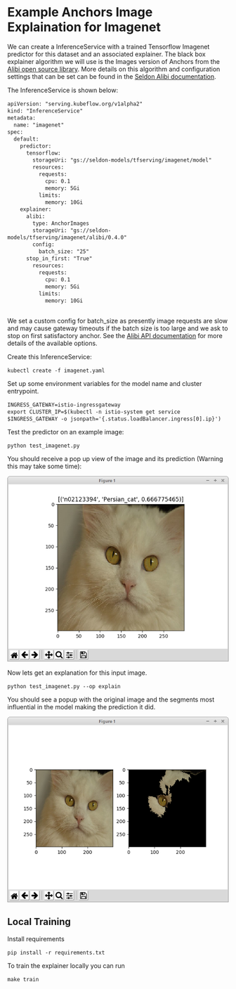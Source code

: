 # Example Anchors Image Explaination for Imagenet

We can create a InferenceService with a trained Tensorflow Imagenet predictor for this dataset and an associated explainer. The black box explainer algorithm we will use is the Images version of Anchors from the [Alibi open source library](https://github.com/SeldonIO/alibi). More details on this algorithm and configuration settings that can be set can be found in the [Seldon Alibi documentation](https://docs.seldon.io/projects/alibi/en/stable/).

The InferenceService is shown below:

```
apiVersion: "serving.kubeflow.org/v1alpha2"
kind: "InferenceService"
metadata:
  name: "imagenet"
spec:
  default:
    predictor:
      tensorflow:
        storageUri: "gs://seldon-models/tfserving/imagenet/model"
        resources:
          requests:
            cpu: 0.1
            memory: 5Gi                        
          limits:
            memory: 10Gi
    explainer:
      alibi:
        type: AnchorImages
        storageUri: "gs://seldon-models/tfserving/imagenet/alibi/0.4.0"
        config:
          batch_size: "25"
	  stop_in_first: "True"
        resources:
          requests:
            cpu: 0.1
            memory: 5Gi            
          limits:
            memory: 10Gi
        
```

We set a custom config for batch_size as presently image requests are slow and may cause gateway timeouts if the batch size is too large and we ask to stop on first satisfactory anchor. See the [Alibi API documentation](https://docs.seldon.io/projects/alibi/en/latest/api/alibi.explainers.anchor_image.html#alibi.explainers.anchor_image.AnchorImage.explain) for more details of the available options.

Create this InferenceService:

```
kubectl create -f imagenet.yaml
```

Set up some environment variables for the model name and cluster entrypoint.

```
INGRESS_GATEWAY=istio-ingressgateway
export CLUSTER_IP=$(kubectl -n istio-system get service $INGRESS_GATEWAY -o jsonpath='{.status.loadBalancer.ingress[0].ip}')
```

Test the predictor on an example image:

```
python test_imagenet.py
```

You should receive a pop up view of the image and its prediction (Warning this may take some time):

![prediction](cat-prediction.png)

Now lets get an explanation for this input image.

```
python test_imagenet.py --op explain
```

You should see a popup with the original image and the segments most influential in the model making the prediction it did.

![explanation](cat-explanation.png)


## Local Training

Install requirements

```
pip install -r requirements.txt
```

To train the explainer locally you can run

```
make train
```

